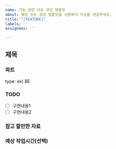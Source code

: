 ```yaml
---
name: 기능 관련 이슈 생성 템플릿
about: 해당 이슈 생성 템플릿을 사용해서 이슈를 생성하세요.
title: "[FEATURE]"
labels: ''
assignees: ''

---
```


## 제목

### 파트
type: ex) BE

### TODO
- [ ] 구현내용1
- [ ] 구현내용2

### 참고 할만한 자료

### 예상 작업시간(선택)
